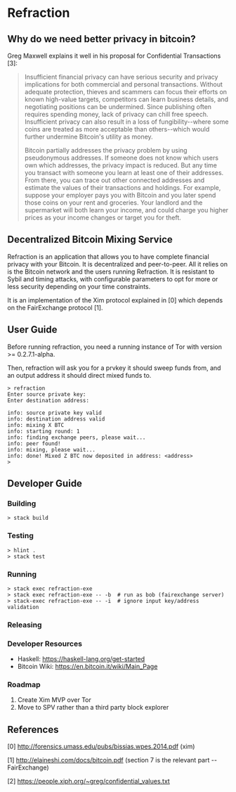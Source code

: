 # Refraction

## Why do we need better privacy in bitcoin?

Greg Maxwell explains it well in his proposal for Confidential Transactions [3]:

> Insufficient financial privacy can have serious security and privacy
> implications for both commercial and personal transactions. Without
> adequate protection, thieves and scammers can focus their efforts on
> known high-value targets, competitors can learn business details, and
> negotiating positions can be undermined. Since publishing often requires
> spending money, lack of privacy can chill free speech.  Insufficient
> privacy can also result in a loss of fungibility--where some coins are
> treated as more acceptable than others--which would further undermine
> Bitcoin's utility as money.
> 
> Bitcoin partially addresses the privacy problem by using pseudonymous
> addresses. If someone does not know which users own which addresses,
> the privacy impact is reduced. But any time you transact with someone
> you learn at least one of their addresses. From there, you can trace out
> other connected addresses and estimate the values of their transactions
> and holdings. For example, suppose your employer pays you with Bitcoin
> and you later spend those coins on your rent and groceries. Your landlord
> and the supermarket will both learn your income, and could charge you
> higher prices as your income changes or target you for theft.


## Decentralized Bitcoin Mixing Service

Refraction is an application that allows you to have complete financial privacy with your Bitcoin. It is decentralized and peer-to-peer. All it relies on is the Bitcoin network and the users running Refraction. It is resistant to Sybil and timing attacks, with configurable parameters to opt for more or less security depending on your time constraints.

It is an implementation of the Xim protocol explained in [0] which depends on the FairExchange protocol [1].


## User Guide

Before running refraction, you need a running instance of Tor with version >= 0.2.7.1-alpha.

Then, refraction will ask you for a prvkey it should sweep funds from, and an output
address it should direct mixed funds to.

```
> refraction
Enter source private key:
Enter destination address:

info: source private key valid
info: destination address valid
info: mixing X BTC
info: starting round: 1
info: finding exchange peers, please wait...
info: peer found!
info: mixing, please wait...
info: done! Mixed Z BTC now deposited in address: <address>
>
```

## Developer Guide

### Building

    > stack build

### Testing

    > hlint .
    > stack test

### Running

    > stack exec refraction-exe
    > stack exec refraction-exe -- -b  # run as bob (fairexchange server)
    > stack-exec refraction-exe -- -i  # ignore input key/address validation

### Releasing

### Developer Resources

- Haskell: https://haskell-lang.org/get-started
- Bitcoin Wiki: https://en.bitcoin.it/wiki/Main_Page


### Roadmap

1. Create Xim MVP over Tor
2. Move to SPV rather than a third party block explorer

## References


[0] http://forensics.umass.edu/pubs/bissias.wpes.2014.pdf (xim)

[1] http://elaineshi.com/docs/bitcoin.pdf (section 7 is the relevant part -- FairExchange)

[2] https://people.xiph.org/~greg/confidential_values.txt
